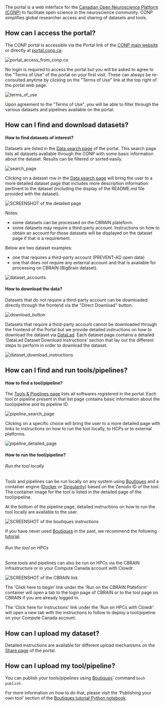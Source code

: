 The portal is a web interface for the [Canadian Open Neuroscience Platform (CONP)](https://conp.ca) to facilitate open science in the neuroscience community. CONP simplifies global researcher access and sharing of datasets and tools.

## How can I access the portal?

The CONP portal is accessible via the Portal link of the [CONP main website](https://conp.ca) or directly at [portal.conp.ca](https://portal.conp.ca).

![portal_access_from_conp.ca](https://raw.githubusercontent.com/CONP-PCNO/conp-documentation/master/Documentation_displayed_on_the_portal/img/CONP_portal_tutorial_Portal_access_from_conp.ca.png)

No login is required to access the portal but you will be asked to agree to the "Terms of Use" of the portal on your first visit. These can always be re-consulted anytime by clicking on the "Terms of Use" link at the top right of the portal web page.

![terms_of_use](https://raw.githubusercontent.com/CONP-PCNO/conp-documentation/master/Documentation_displayed_on_the_portal/img/CONP_portal_tutorial_Terms_of_use.png)

Upon agreement to the "Terms of Use", you will be able to filter through the various datasets and pipelines available on the portal. 

## How can I find and download datasets?

#### How to find datasets of interest?

Datasets are listed in the [Data search page](https://portal.conp.ca/search) of the portal. This search page lists all datasets available through the CONP with some basic information about the dataset. Results can be filtered or sorted easily. 

![search_page](https://raw.githubusercontent.com/CONP-PCNO/conp-documentation/master/Documentation_displayed_on_the_portal/img/CONP_portal_tutorial_Data_search_page.png)


Clicking on a dataset row in the [Data search page](https://portal.conp.ca/search) will bring the user to a more detailed dataset page that includes more description information pertinent to the dataset (including the display of the README.md file provided with the dataset).

![SCREENSHOT of the detailed page](https://raw.githubusercontent.com/CONP-PCNO/conp-documentation/master/Documentation_displayed_on_the_portal/img/CONP_portal_tutorial_Dataset_detailed_page.png)

Notes:
- some datasets can be processed on the CBRAIN plateform. 
- some datasets may require a third-party account. Instructions on how to obtain an account for those datasets will be displayed on the dataset page if that is a requirement. 

Below are two dataset examples:
- one that requires a third-party account (PREVENT-AD open data) 
- one that does not require any external account and that is available for processing on CBRAIN (BigBrain dataset).

![dataset_accounts](https://raw.githubusercontent.com/CONP-PCNO/conp-documentation/master/Documentation_displayed_on_the_portal/img/CONP_portal_tutorial_Dataset_accounts.png)

#### How to download the data?

Datasets that do not require a third-party account can be downloaded directly through the frontend via the "Direct Download" button.

![download_button](https://raw.githubusercontent.com/CONP-PCNO/conp-documentation/master/Documentation_displayed_on_the_portal/img/CONP_portal_tutorial_Dataset_download_button.png)

Datasets that require a third-party account cannot be downloaded through the frontend of the Portal but we provide detailed instructions on how to download the dataset via [DataLad](http://www.datalad.org). Each dataset page contains a detailed ‘DataLad Dataset Download Instructions’ section that lay out the different steps to perform in order to download the dataset. 

![dataset_download_instructions](https://raw.githubusercontent.com/CONP-PCNO/conp-documentation/master/Documentation_displayed_on_the_portal/img/CONP_portal_tutorial_Dataset_download_instructions.png)


## How can I find and run tools/pipelines?

#### How to find a tool/pipeline?

The [Tools & Pipelines page](https://portal.conp.ca/pipelines) lists all softwares registered in the portal. Each tool or pipeline present in that list page contains basic information about the tool/pipeline and its pipeline ID. 

![pipeline_search_page](https://raw.githubusercontent.com/CONP-PCNO/conp-documentation/master/Documentation_displayed_on_the_portal/img/CONP_portal_tutorial_Pipeline_search_page.png)

Clicking on a specific choice will bring the user to a more detailed page with links to instructions on how to run the tool locally, to HCPs or to external platforms.

![pipeline_detailed_page](https://raw.githubusercontent.com/CONP-PCNO/conp-documentation/master/Documentation_displayed_on_the_portal/img/CONP_portal_tutorial_Pipeline_detailed_page.png)


#### How to run the tool/pipeline?

###### Run the tool locally

Tools and pipelines can be run locally on any system using [Boutiques](https://boutiques.github.io) and a container engine ([Docker](http://www.docker.com) or [Singularity](https://sylabs.io/docs)) based on the Zenodo ID of the tool. The container image for the tool is listed in the detailed page of the tool/pipeline. 

At the bottom of the pipeline page, detailed instructions on how to run the tool locally are available to the user. 

![SCREENSHOT of the boutiques instructions](https://raw.githubusercontent.com/CONP-PCNO/conp-documentation/master/Documentation_displayed_on_the_portal/img/CONP_portal_tutorial_Boutiques_instructions.png)

If you have never used [Boutiques](https://boutiques.github.io) in the past, we recommend the following [tutorial](https://nbviewer.jupyter.org/github/boutiques/tutorial/blob/master/notebooks/boutiques-tutorial.ipynb#reusing_tools).

###### Run the tool on HPCs

Some tools and pipelines can also be run on HPCs via the CBRAIN infrastructure or in your Compute Canada account with Clowdr. 

![SCREENSHOT of the CBRAIN link](https://raw.githubusercontent.com/CONP-PCNO/conp-documentation/master/Documentation_displayed_on_the_portal/img/CONP_portal_tutorial_CBRAIN_link_highlighted.png)

The 'Click here to begin' link under the 'Run on the CBRAIN Plateform' container will open a tab to the login page of CBRAIN or to the tool page on CBRAIN if you are already logged in. 

The 'Click here for instructions' link under the 'Run on HPCs with Clowdr' will open a new tab with the instructions to follow to deploy a tool/pipeline on your Compute Canada account. 


## How can I upload my dataset?

Detailed instructions are available for different upload mechanisms on the [Share page](https://portal.conp.ca/share) of the portal.


## How can I upload my tool/pipeline?

You can publish your tools/pipelines using [Boutiques](https://boutiques.github.io)’ command `bosh publish`. 

For more information on how to do that, please visit the ‘Publishing your own tool’ section of the [Boutiques tutorial Python notebook](https://github.com/boutiques/tutorial/blob/master/notebooks/boutiques-tutorial.ipynb). 